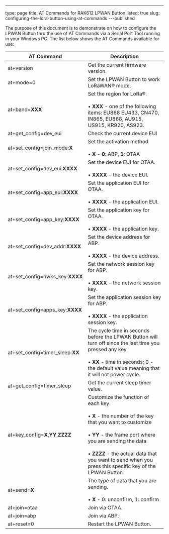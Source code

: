 ---
type: page
title: AT Commands for RAK612 LPWAN Button
listed: true
slug: configuring-the-lora-button-using-at-commands
---published

The purpose of this document is to demonstrate on how to configure the LPWAN Button thru the use of AT Commands via a Serial Port Tool running in your Windows PC. The list below shows the AT Commands available for use:

| **AT Command** | **Description** | 
| ---- | ---- | 
| at+version | Get the current firmware version. | 
| at+mode=0 | Set the LPWAN Button to work LoRaWAN® mode. | 
| at+band=**XXX** | Set the region for LoRa®.<br><br>• **XXX** - one of the following items: EU868 EU433, CN470, IN865, EU868, AU915, US915, KR920, AS923. | 
| at+get_config=dev_eui | Check the current device EUI | 
| at+set_config=join_mode:**X** | Set the activation method<br><br>• **X** - **0**: ABP, **1**: OTAA | 
| at+set_config=dev_eui:**XXXX** | Set the device EUI for OTAA.<br><br>• **XXXX** - the device EUI. | 
| at+set_config=app_eui:**XXXX** | Set the application EUI for OTAA.<br><br>• **XXXX** - the application EUI. | 
| at+set_config=app_key:**XXXX** | Set the application key for OTAA.<br><br>• **XXXX** - the application key. | 
| at+set_config=dev_addr:**XXXX** | Set the device address for ABP.<br><br>• **XXXX** - the device address. | 
| at+set_config=nwks_key:**XXXX** | Set the network session key for ABP.<br><br>• **XXXX** - the network session key. | 
| at+set_config=apps_key:**XXXX** | Set the application session key for ABP.<br><br>• **XXXX** - the application session key. | 
| at+set_config=timer_sleep:**XX** | The cycle time in seconds before the LPWAN Button will turn off since the last time you pressed any key <br><br>• **XX** - time in seconds; 0 - the default value meaning that it will not power cycle. | 
| at+get_config=timer_sleep | Get the current sleep timer value. | 
| at+key_config=**X**,**YY**,**ZZZZ** | Customize the function of each key.  <br><br>• **X** - the number of the key that you want to customize<br><br>• **YY** - the frame port where you are sending the data<br><br>• **ZZZZ** - the actual data that you want to send when you press this specific key of the LPWAN Button. | 
| at+send=**X** | The type of data that you are sending. <br><br>• **X** - 0: unconfirm, 1: confirm | 
| at+join=otaa | Join via OTAA. | 
| at+join=abp | Join via ABP. | 
| at+reset=0 | Restart the LPWAN Button. | 



